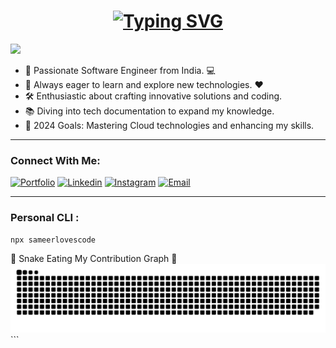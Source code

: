 <h1 align="center">
    <a href="https://git.io/typing-svg">
    <img src="https://readme-typing-svg.demolab.com?font=Fira+Code&weight=500&size=30&duration=4000&pause=1000&center=true&random=false&width=435&lines=Hello+There!+%F0%9F%91%8B;I+am+Sameer+Ansari;Nice+to+meet+you!" alt="Typing SVG" />
    </a>
</h1>

[![](https://komarev.com/ghpvc/?username=sameeransari7&label=Profile%20views&color=0e75b6&style=flat)](https://github.com/SameerAnsari7)

- 🚀 Passionate Software Engineer from India. 💻
- 🌱 Always eager to learn and explore new technologies. ❤️
- 🛠️ Enthusiastic about crafting innovative solutions and coding.
- 📚 Diving into tech documentation to expand my knowledge.
- 🎯 2024 Goals: Mastering Cloud technologies and enhancing my skills.

---

### Connect With Me: 
[![Portfolio](https://img.shields.io/badge/Portfolio-255E63?style=for-the-badge&logo=About.me&logoColor=white)](https://sameeransariportfolio.netlify.app/)
[![Linkedin](https://img.shields.io/badge/LinkedIn-0077B5?style=for-the-badge&logo=linkedin&logoColor=white)](https://www.linkedin.com/in/mohammedsameerdev/)
[![Instagram](https://img.shields.io/badge/Instagram-DA0030?style=for-the-badge&logo=instagram&logoColor=white)](https://www.instagram.com/sameer__.__ansari/?hl=en)
[![Email](https://img.shields.io/badge/Gmail-D14836?style=for-the-badge&logo=gmail&logoColor=white)](mailto:sa846023@gmail.com)

---

### Personal CLI :

```bash
npx sameerlovescode

 ```
🐍 Snake Eating My Contribution Graph 🐍
<picture> <source media="(prefers-color-scheme: dark)" srcset="https://raw.githubusercontent.com/SameerAnsari7/SameerAnsari7/output/github-contribution-grid-snake-dark.svg"> <source media="(prefers-color-scheme: light)" srcset="https://raw.githubusercontent.com/SameerAnsari7/SameerAnsari7/output/github-contribution-grid-snake.svg"> <img alt="github contribution grid snake animation" src="https://raw.githubusercontent.com/SameerAnsari7/SameerAnsari7/output/github-contribution-grid-snake.svg"> </picture> ```
